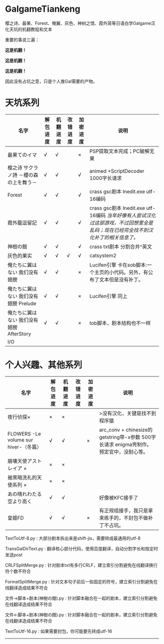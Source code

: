 # GalgameTiankeng

樱之诗、最果、Forest、俺翼、灰色、神树之馆、霞外笼等日语白学Galgame汉化天坑的机翻教程和文本

重要的事说三遍：

**这是机翻！**

**这是机翻！**

**这是机翻！**

因此没有占坑之意，只是个人推Gal需要的产物。

# 天坑系列
| 名字                                     | 解包进度 | 机翻进度 | 改错进度 | 加密进度 | 说明                                                         |
| ---------------------------------------- | -------- | -------- | -------- | -------- | ------------------------------------------------------------ |
| 最果てのイマ                             | √        | √        |          | ×        | PSP提取文本完成；PC破解无果                     |
| 樱之诗 サクラノ詩 －櫻の森の上を舞う－   | √        | √        |          | √        | animed +ScriptDecoder 1000字长请求                           |
| Forest                                   | √        | √        |          | √        | crass gsc剧本 lnedit.exe utf-16编码                          |
| 霞外籠逗留記                             | √        | √        |          | √        | crass gsc剧本 lnedit.exe utf-16编码  *当年好像有人尝试汉化过这部游戏，不过回想里全是乱码；现在已经完全找不到汉化补丁的相关信息了。* |
| 神樹の館                                 | √        | √        |          | √        | crass txt剧本 分割合并^英文                                  |
| 灰色的果实                               | √        | √        | √        | √        | catsystem2                                                   |
| 俺たちに翼はない 我们没有翅膀            | √        | √        |          | ×        | Lucifen引擎 卡在sob脚本:一个主页的小代码。另外，有公布了文本但是没有补丁。 |
| 俺たちに翼はない 我们没有翅膀 Prelude    | √        | √        |          | ×        | Lucifen引擎 同上                                             |
| 俺たちに翼はない 我们没有翅膀 AfterStory | √        | √        |          | ×        | tob脚本，剧本结构也不一样                                    |
| I/O                                      |          |          |          |          |                                                              |


# 个人兴趣、其他系列
| 名字                                  | 解包进度 | 机翻进度 | 改错进度 | 加密进度 | 说明                                                         |
| ------------------------------------- | -------- | -------- | -------- | -------- | ------------------------------------------------------------ |
| 夜行侦探×                             | ×        | ×        |          |          | >没有汉化，关键是找不到程序猿                                |
| FLOWERS -Le volume sur hiver-（冬篇） | √        | √        |          | ×        | arc_conv + chinesize的getstring带-x参数 500字长请求 enigma壳制作。预定官中，没耐心等。 |
| 崩壊天使アストレイア ×                | ×        | ×        |          |          |                                                              |
| 被黑暗洗礼的天使系列 ×                | ×        | ×        |          |          |                                                              |
| あの晴れわたる空より高く              | √        | √        |          |          | 好像被KFC接手了                                              |
| 皇姬FD                                | √        | √        |          | ×        | 有正规组接手，我只是拿来练手的，不封包不做补丁不占坑。       |



TextToUtf-8.py : 大部分剧本拆出来是shift-jis，需要转成最通用的utf-8

TransGalDirText.py : 翻译核心部分代码，使用百度翻译，自动分割字长和按定时发送post

CRLFSplitMerge.py : 针对剧本txt有多行CRLF，建立索引分割避免在线翻译换行符个数不符合

FormatSplitMerge.py : 针对文本句子前后一些固定的符号，建立索引分割避免在线翻译造成结果不符合

文件→脚本+剧本(神樹の館).py : 针对脚本融合在一起的剧本，建立索引分割避免在线翻译造成结果不符合

文件←脚本+剧本(神樹の館).py : 针对脚本融合在一起的剧本，建立索引分割避免在线翻译造成结果不符合

TextToUtf-16.py : 如果需要封包，你可能要先转成utf-16

---

